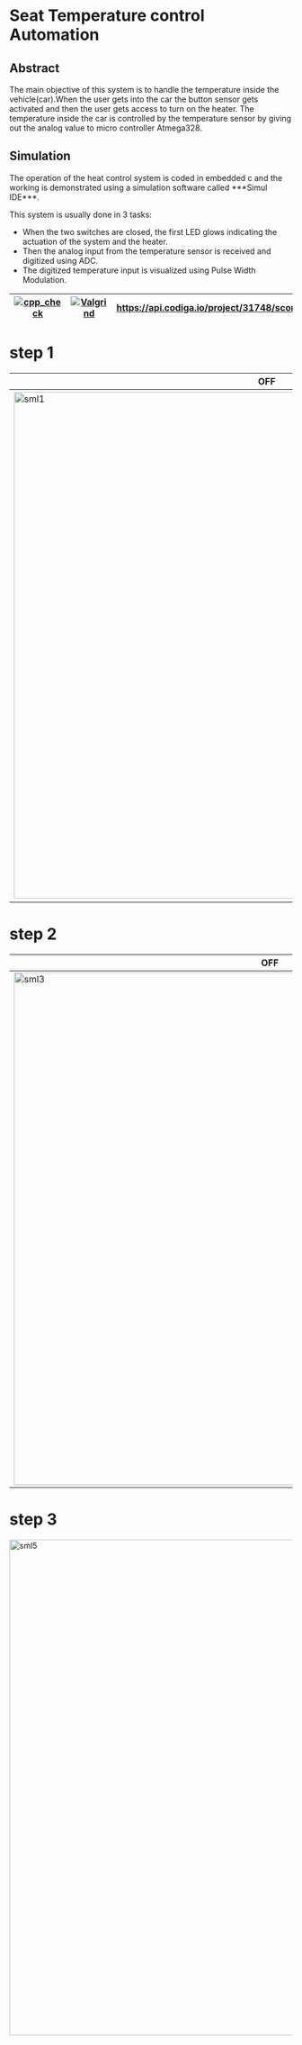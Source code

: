 # Seat Temperature control Automation

 ## Abstract

The main objective of this system is to handle the temperature inside the vehicle(car).When the user gets into the car the button sensor gets activated and then the user gets access to turn on the heater. The temperature inside the car is controlled by the temperature sensor by giving out  the analog value to micro controller Atmega328.    

## Simulation

The operation of the heat control system is coded in embedded c and the working is demonstrated using a simulation software called \*\*\*Simul IDE\*\*\*.

This system is usually done in 3 tasks:

- When the two switches are closed, the first LED glows indicating the actuation of the system and the heater.
- Then the analog input from the temperature sensor is received and digitized using ADC.
- The digitized temperature input is visualized using Pulse Width Modulation.


| [![cpp_check](https://github.com/k-subhash123/M2-EmbSys/actions/workflows/cppcheck.yml/badge.svg)](https://github.com/k-subhash123/M2-EmbSys/actions/workflows/cppcheck.yml) | [![Valgrind](https://github.com/k-subhash123/M2-EmbSys/actions/workflows/Valgrind.yml/badge.svg)](https://github.com/k-subhash123/M2-EmbSys/actions/workflows/Valgrind.yml) | https://api.codiga.io/project/31748/score/svg | https://api.codiga.io/project/31748/status/svg |
| --- | --- | --- | --- |
# step 1

| **OFF** | **ON** |
| --- | --- |
| <img width="900" alt="sml1" src="https://user-images.githubusercontent.com/98833482/157181792-cbe5bcad-2e81-495c-a2a3-757dc04dc7b2.png"> | <img width="904" alt="sml2" src="https://user-images.githubusercontent.com/98833482/157181844-5dda8c8c-f2ff-43c7-8491-8673121d5651.png"> |


# step 2

| **OFF** | **ON** |
| --- | --- |
| <img width="911" alt="sml3" src="https://user-images.githubusercontent.com/98833482/157182014-3d997037-56a8-419e-bab8-20d66e4b98df.png"> | <img width="909" alt="sml4" src="https://user-images.githubusercontent.com/98833482/157182054-ac228a0c-0025-40cc-8ed7-1ac319d03464.png"> |


# step 3

<img width="881" alt="sml5" src="https://user-images.githubusercontent.com/98833482/157182228-c459783f-4dc7-4196-a166-82f46243f990.png">
